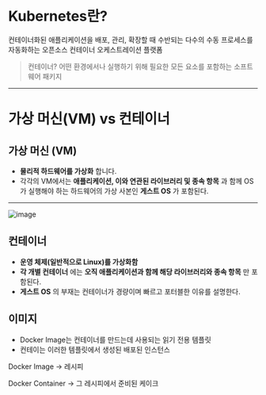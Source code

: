 # Kubernetes란?

컨테이너화된 애플리케이션을 배포, 관리, 확장할 때 수반되는 다수의 수동 프로세스를 자동화하는 오픈소스 컨테이너 오케스트레이션 플랫폼

> 컨테이너? 어떤 환경에서나 실행하기 위해 필요한 모든 요소를 포함하는 소프트웨어 패키지

---



# 가상 머신(VM) vs 컨테이너

## 가상 머신 (VM)

- __물리적 하드웨어를 가상화__ 합니다.
- 각각의 VM에서는 __애플리케이션, 이와 연관된 라이브러리 및 종속 항목__ 과 함께 OS가 실행해야 하는 하드웨어의 가상 사본인 __게스트 OS__ 가 포함된다.

---

![image](https://user-images.githubusercontent.com/54052704/224264740-3f59249f-3efc-4ae6-8004-8cec97528c39.png)

## 컨테이너

- __운영 체제(일반적으로 Linux)를 가상화함__
- __각 개별 컨테이너__ 에는 __오직 애플리케이션과 함께 해당 라이브러리와 종속 항목__ 만 포함된다.
- __게스트 OS__ 의 부재는 컨테이너가 경량이며 빠르고 포터블한 이유를 설명한다.

## 이미지

- Docker Image는 컨테이너를 만드는데 사용되는 읽기 전용 템플릿
- 컨테이는 이러한 템플릿에서 생성된 배포된 인스턴스

Docker Image -> 레시피

Docker Container -> 그 레시피에서 준비된 케이크
